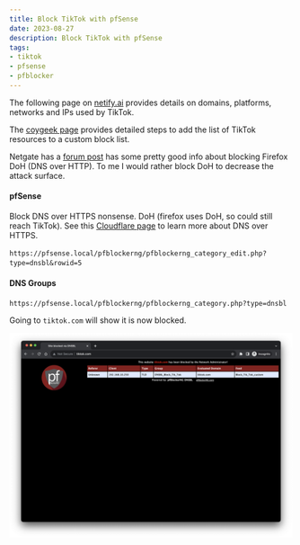 ```yaml
---
title: Block TikTok with pfSense
date: 2023-08-27
description: Block TikTok with pfSense
tags:
- tiktok
- pfsense
- pfblocker
---
```


The following page on <a href="https://www.netify.ai/resources/applications/tiktok" target="_blank">netify.ai</a> provides details on domains, platforms, networks and IPs used by TikTok.

The <a href="https://coygeek.com/docs/pfsense-tiktok/" target="_blank">coygeek page</a> provides detailed steps to add the list of TikTok resources to a custom block list.

Netgate has a <a href="https://forum.netgate.com/topic/154408/firefox-users-and-doh/15" target="_blank">forum post</a> has some pretty good info about blocking Firefox DoH (DNS over HTTP). To me I would rather block DoH to decrease the attack surface.

#### **pfSense**
Block DNS over HTTPS nonsense. DoH (firefox uses DoH, so could still reach TikTok). See this <a href="https://developers.cloudflare.com/1.1.1.1/encryption/dns-over-https/" target="_blank">Cloudflare page</a> to learn more about DNS over HTTPS.

`https://pfsense.local/pfblockerng/pfblockerng_category_edit.php?type=dnsbl&rowid=5`

#### **DNS Groups**
`https://pfsense.local/pfblockerng/pfblockerng_category.php?type=dnsbl`

Going to `tiktok.com` will show it is now blocked.

<img src="https://raw.githubusercontent.com/KDN-Cloud/b.aklein.me/main/img/tiktok-blocked.png" alt="tiktok blocked">

